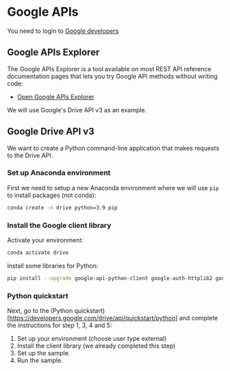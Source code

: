 # Google APIs

You need to login to [Google developers](https://developers.google.com/profile/u/me)


## Google APIs Explorer

The Google APIs Explorer is a tool available on most REST API reference documentation pages that lets you try Google API methods without writing code:

- [Open Google APIs Explorer](https://developers.google.com/apis-explorer) 


We will use Google's Drive API v3 as an example.


## Google Drive API v3

We want to create a Python command-line application that makes requests to the Drive API.


### Set up Anaconda environment

First we need to setup a new Anaconda environment where we will use `pip` to install packages (not conda):


```bash
conda create -n drive python=3.9 pip 
```


### Install the Google client library

Activate your environment:

```bash
conda activate drive
```

Install some libraries for Python:


```bash
pip install --upgrade google-api-python-client google-auth-httplib2 google-auth-oauthlib pandas
```

### Python quickstart


Next, go to the (Python quickstart)[https://developers.google.com/drive/api/quickstart/python] and complete the instructions for step 1, 3, 4 and 5:

1. Set up your environment (choose user type external)
1. Install the client library (we already completed this step)
1. Set up the sample.
1. Run the sample.

